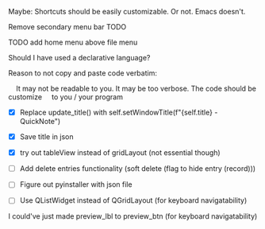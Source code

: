 Maybe: Shortcuts should be easily customizable. 
 Or not. Emacs doesn't.

Remove secondary menu bar TODO

TODO add home menu above file menu

Should I have used a declarative language?

Reason to not copy and paste code verbatim:

    It may not be readable to you. It may be too verbose. The code should be customize     to you / your program

- [x] Replace update_title() with self.setWindowTitle(f"{self.title} - QuickNote")

- [x] Save title in json

- [x] try out tableView instead of gridLayout (not essential though)

- [ ] Add delete entries functionality (soft delete (flag to hide entry (record)))

- [ ] Figure out pyinstaller with json file

- [ ] Use QListWidget instead of QGridLayout (for keyboard navigatability)

I could've just made preview_lbl to preview_btn (for keyboard navigatability)